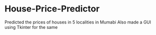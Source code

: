 # House-Price-Predictor
Predicted the prices of houses in 5 localities in Mumabi
Also made a GUI using Tkinter for the same

